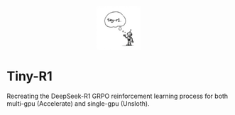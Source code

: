 <p align="center">
  <img src=".github/logo.jpeg" alt="Tiny-R1 Logo" style="max-width: 100px;">
</p>

# Tiny-R1

Recreating the DeepSeek-R1 GRPO reinforcement learning process for both multi-gpu (Accelerate) and single-gpu (Unsloth).
